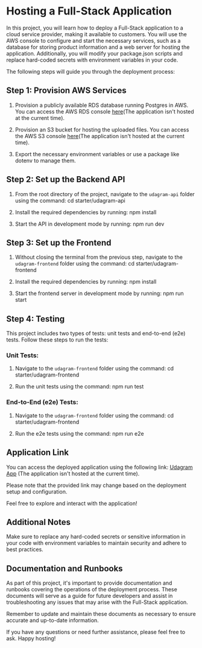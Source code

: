 # Hosting a Full-Stack Application

In this project, you will learn how to deploy a Full-Stack application to a cloud service provider, making it available to customers. You will use the AWS console to configure and start the necessary services, such as a database for storing product information and a web server for hosting the application. Additionally, you will modify your package.json scripts and replace hard-coded secrets with environment variables in your code.

The following steps will guide you through the deployment process:

## Step 1: Provision AWS Services

1. Provision a publicly available RDS database running Postgres in AWS. You can access the AWS RDS console [here](https://us-east-1.console.aws.amazon.com/rds/home?region=us-east-1#database:id=database-1;is-cluster=false)(The application isn't hosted at the current time).

2. Provision an S3 bucket for hosting the uploaded files. You can access the AWS S3 console [here](https://s3.console.aws.amazon.com/s3/buckets/udagram0512?region=us-east-1&tab=objects)(The application isn't hosted at the current time).

3. Export the necessary environment variables or use a package like dotenv to manage them.

## Step 2: Set up the Backend API

1. From the root directory of the project, navigate to the `udagram-api` folder using the command:
cd starter/udagram-api


2. Install the required dependencies by running:
npm install

3. Start the API in development mode by running:
npm run dev


## Step 3: Set up the Frontend

1. Without closing the terminal from the previous step, navigate to the `udagram-frontend` folder using the command:
cd starter/udagram-frontend


2. Install the required dependencies by running:
npm install

3. Start the frontend server in development mode by running:
npm run start


## Step 4: Testing

This project includes two types of tests: unit tests and end-to-end (e2e) tests. Follow these steps to run the tests:

### Unit Tests:

1. Navigate to the `udagram-frontend` folder using the command:
cd starter/udagram-frontend


2. Run the unit tests using the command:
npm run test


### End-to-End (e2e) Tests:

1. Navigate to the `udagram-frontend` folder using the command:
cd starter/udagram-frontend


2. Run the e2e tests using the command:
npm run e2e


## Application Link

You can access the deployed application using the following link: [Udagram App](http://udagram0512.s3-website-us-east-1.amazonaws.com/home) (The application isn't hosted at the current time).

Please note that the provided link may change based on the deployment setup and configuration.

Feel free to explore and interact with the application!

## Additional Notes

Make sure to replace any hard-coded secrets or sensitive information in your code with environment variables to maintain security and adhere to best practices.

## Documentation and Runbooks

As part of this project, it's important to provide documentation and runbooks covering the operations of the deployment process. These documents will serve as a guide for future developers and assist in troubleshooting any issues that may arise with the Full-Stack application.

Remember to update and maintain these documents as necessary to ensure accurate and up-to-date information.

If you have any questions or need further assistance, please feel free to ask. Happy hosting!
